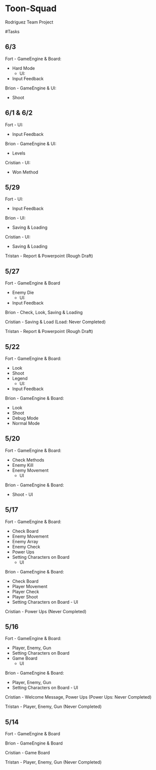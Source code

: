# Toon-Squad
Rodriguez Team Project

#Tasks

6/3
-
Fort - GameEngine & Board:
- Hard Mode
     - UI:
- Input Feedback

Brion - GameEngine & UI:
- Shoot

6/1 & 6/2
-
Fort - UI:
- Input Feedback 

Brion - GameEngine & UI:
- Levels

Cristian - UI:
- Won Method

5/29
-
Fort - UI:
- Input Feedback

Brion - UI:
- Saving & Loading

Cristian - UI:
- Saving & Loading

Tristan - Report & Powerpoint (Rough Draft)

5/27
-
Fort - GameEngine & Board
- Enemy Die
     - UI:
- Input Feedback

Brion - Check, Look, Saving & Loading

Cristian - Saving & Load (Load: Never Completed)

Tristan - Report & Powerpoint (Rough Draft)

5/22
-
Fort - GameEngine & Board:
- Look
- Shoot
- Legend
     - UI:
- Input Feedback

Brion - GameEngine & Board:
- Look
- Shoot
- Debug Mode
- Normal Mode

5/20
-
Fort - GameEngine & Board:
- Check Methods
- Enemy Kill
- Enemy Movement
     - UI

Brion - GameEngine & Board:
- Shoot
      - UI

5/17
-
Fort - GameEngine & Board:
- Check Board
- Enemy Movement
- Enemy Array
- Enemy Check
- Power Ups
- Setting Characters on Board
     - UI

Brion - GameEngine & Board:
- Check Board
- Player Movement
- Player Check
- Player Shoot
- Setting Characters on Board
      - UI

Cristian - Power Ups (Never Completed)

5/16
-
Fort - GameEngine & Board:
- Player, Enemy, Gun
- Setting Characters on Board
- Game Board
     - UI

Brion - GameEngine & Board:
- Player, Enemy, Gun
- Setting Characters on Board
      - UI

Cristian - Welcome Message, Power Ups (Power Ups: Never Completed)

Tristan - Player, Enemy, Gun (Never Completed)

5/14
-
Fort - GameEngine & Board

Brion - GameEngine & Board

Cristian - Game Board

Tristan - Player, Enemy, Gun (Never Completed)
